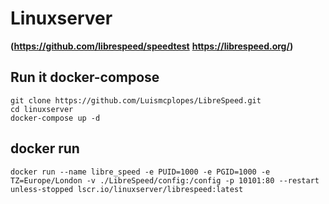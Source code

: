 
# Linuxserver  
**(https://github.com/librespeed/speedtest**
**https://librespeed.org/)**

## Run it docker-compose 
```shell
git clone https://github.com/Luismcplopes/LibreSpeed.git
cd linuxserver
docker-compose up -d
```

## docker run
```shell
docker run --name libre_speed -e PUID=1000 -e PGID=1000 -e TZ=Europe/London -v ./LibreSpeed/config:/config -p 10101:80 --restart unless-stopped lscr.io/linuxserver/librespeed:latest
```

